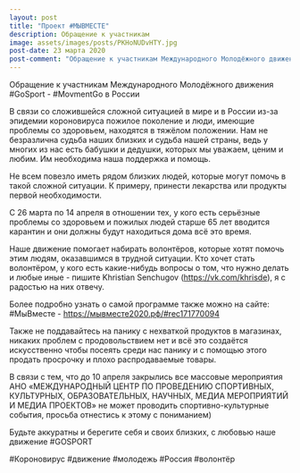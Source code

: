 ```yaml
---
layout: post
title: "Проект #МЫВМЕСТЕ"
description: Обращение к участникам
image: assets/images/posts/PKHoNUDvHTY.jpg
post-date: 23 марта 2020
post-comment: "Обращение к участникам Международного Молодёжного движения GoSport - MovmentGo в России"
---
```


Обращение к участникам Международного Молодёжного движения #GoSport - #MovmentGo в России

В связи со сложившейся сложной ситуацией в мире и в России из-за эпидемии короновируса пожилое поколение и люди, имеющие проблемы со здоровьем, находятся в тяжёлом положении. Нам не безразлична судьба наших близких и судьба нашей страны, ведь у многих из нас есть бабушки и дедушки, которых мы уважаем, ценим и любим. Им необходима наша поддержка и помощь.

Не всем повезло иметь рядом близких людей, которые могут помочь в такой сложной ситуации. К примеру, принести лекарства или продукты первой необходимости.

С 26 марта по 14 апреля в отношении тех, у кого есть серьёзные проблемы со здоровьем и пожилых людей старше 65 лет вводится карантин и они должны будут находиться дома всё это время.

Наше движение помогает набирать волонтёров, которые хотят помочь этим людям, оказавшимся в трудной ситуации. Кто хочет стать волонтёром, у кого есть какие-нибудь вопросы о том, что нужно делать и любые иные - пишите Khristian Senchugov (https://vk.com/khrisde), я с радостью на них отвечу.

Более подробно узнать о самой программе также можно на сайте: #МыВместе - https://мывместе2020.рф/#rec171770094

Также не поддавайтесь на панику с нехваткой продуктов в магазинах, никаких проблем с продовольствием нет и всё это создаётся искусственно чтобы посеять среди нас панику и с помощью этого продать просрочку и плохо распродаваемые товары.

В связи с тем, что до 10 апреля закрылись все массовые мероприятия АНО «МЕЖДУНАРОДНЫЙ ЦЕНТР ПО ПРОВЕДЕНИЮ СПОРТИВНЫХ, КУЛЬТУРНЫХ, ОБРАЗОВАТЕЛЬНЫХ, НАУЧНЫХ, МЕДИА МЕРОПРИЯТИЙ И МЕДИА ПРОЕКТОВ» не может проводить спортивно-культурные события, просьба отнестись к этому с пониманием)

Будьте аккуратны и берегите себя и своих близких, с любовью наше движение #GOSPORT

#Короновирус #движение #молодежь #Россия #волонтёр
